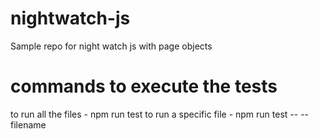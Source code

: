 # nightwatch-js
Sample repo for night watch js with page objects

# commands to execute the tests 
to run all the files - npm run test
to run a specific file - npm run test -- -- filename
